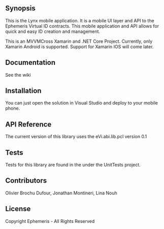 ## Synopsis

This is the Lynx mobile application. It is a mobile UI layer and API to the Ephemeris Virtual ID contracts.
This mobile application and API allows for quick and easy ID creation and management.

This is an MVVMCross Xamarin and .NET Core Project. Currently, only Xamarin Android is supported.
Support for Xamarin IOS will come later.

## Documentation
See the wiki

## Installation

You can just open the solution in Visual Studio and deploy to your mobile phone.

## API Reference

The current version of this library uses the eVi.abi.lib.pcl version 0.1

## Tests

Tests for this library are found in the under the UnitTests project.

## Contributors

Olivier Brochu Dufour, Jonathan Montineri, Lina Nouh

## License

Copyright Ephemeris - All Rights Reserved
